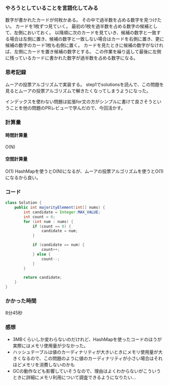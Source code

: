 ### やろうとしていることを言語化してみる
数字が書かれたカードが何枚かある。
その中で過半数を占める数字を見つけたい。
カードを1枚ずつ見ていく。
最初の1枚を過半数を占める数字の候補として、左側においておく。
以降順に次のカードを見ていき、候補の数字と一致する場合は左側に置き、候補の数字と一致しない場合はカードを右側に置き、更に候補の数字のカード1枚も右側に置く。
カードを見たときに候補の数字がなければ、左側にカードを置き候補の数字とする。
この作業を繰り返して最後に左側に残っているカードに書かれた数字が過半数を占める数字になる。

### 思考記録
ムーアの投票アルゴリズムで実装する。
step1でsolutionsを読んで、この問題を見るとムーアの投票アルゴリズムで解きたくなってしまうようになった。

インデックスを使わない問題は拡張for文の方がシンプルに書けて良さそうということを他の問題のPRレビューで学んだので、今回活かす。

### 計算量
#### 時間計算量
O(N)
#### 空間計算量
O(1)
HashMapを使うとO(N)になるが、ムーアの投票アルゴリズムを使うとO(1)になるから良い。

### コード
```Java
class Solution {
    public int majorityElement(int[] nums) {
        int candidate = Integer.MAX_VALUE;
        int count = 0;
        for (int num : nums) {
            if (count == 0) {
                candidate = num;
            }

            if (candidate == num) {
                count++;
            } else {
                count--;
            }
        }

        return candidate;
    } 
}
```
### かかった時間
8分45秒

### 感想
- 3MBくらいしか変わらないのだけれど、HashMapを使ったコードのほうが実際にはメモリ使用量が少なかった。
- ハッシュテーブルは値のカーディナリティが大きいときにメモリ使用量が大きくなるので、この問題のように値のカーディナリティが小さい場合はそれほどメモリを消費しないのかも
- GCの動作なども影響していそうなので、理由はよくわからないがこういうときに詳細にメモリ利用について調査できるようになりたい...